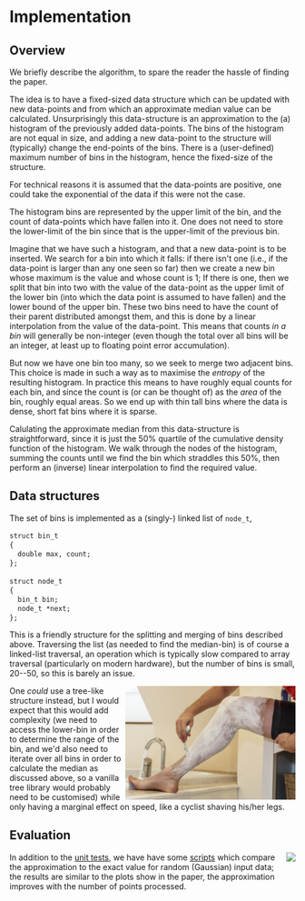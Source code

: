 Implementation
==============

Overview
--------

We briefly describe the algorithm, to spare the reader the
hassle of finding the paper.

The idea is to have a fixed-sized data structure which can
be updated with new data-points and from which an approximate
median value can be calculated.  Unsurprisingly this
data-structure is an approximation to the (a) histogram of the
previously added data-points.  The bins of the histogram are
not equal in size, and adding a new data-point to the structure
will (typically) change the end-points of the bins.  There is
a (user-defined) maximum number of bins in the histogram, hence
the fixed-size of the structure.

For technical reasons it is assumed that the data-points are
positive, one could take the exponential of the data if this
were not the case.

The histogram bins are represented by the upper limit of the
bin, and the count of data-points which have fallen into it.
One does not need to store the lower-limit of the bin since
that is the upper-limit of the previous bin.

Imagine that we have such a histogram, and that a new data-point
is to be inserted.  We search for a bin into which it falls: if
there isn't one (i.e., if the data-point is larger than any one
seen so far) then we create a new bin whose maximum is the value
and whose count is 1; If there is one, then we split that bin into
two with the value of the data-point as the upper limit of the
lower bin (into which the data point is assumed to have fallen)
and the lower bound of the upper bin.  These two bins need to have
the count of their parent distributed amongst them, and this is
done by a linear interpolation from the value of the data-point.
This means that counts *in a bin* will generally be non-integer
(even though the total over all bins will be an integer, at least
up to floating point error accumulation).

But now we have one bin too many, so we seek to merge two
adjacent bins.  This choice is made in such a way as to maximise
the *entropy* of the resulting histogram.  In practice this
means to have roughly equal counts for each bin, and since the
count is (or can be thought of) as the *area* of the bin, roughly
equal areas.  So we end up with thin tall bins where the data
is dense, short fat bins where it is sparse.

Calulating the approximate median from this data-structure is
straightforward, since it is just the 50% quartile of the
cumulative density function of the histogram.  We walk through
the nodes of the histogram, summing the counts until we find
the bin which straddles this 50%, then perform an (inverse)
linear interpolation to find the required value.


Data structures
---------------

The set of bins is implemented as a (singly-) linked list of
`node_t`,
```
struct bin_t
{
  double max, count;
};

struct node_t
{
  bin_t bin;
  node_t *next;
};
```
This is a friendly structure for the splitting and merging
of bins described above.  Traversing the list (as needed to
find the median-bin) is of course a linked-list traversal,
an operation which is typically slow compared to array
traversal (particularly on modern hardware), but the number of
bins is small, 20--50, so this is barely an issue.

<img align="right" height="200" src="img/shaved-legs.jpeg">

One *could* use a tree-like structure instead, but I would
expect that this would add complexity (we need to access the
lower-bin in order to determine the range of the bin, and
we'd also need to iterate over all bins in order to calculate
the median as discussed above, so a vanilla tree library would
probably need to be customised) while only having a marginal
effect on speed, like a cyclist shaving his/her legs.


Evaluation
----------

<img align="right" height="200" src="img/compare.jpeg">

In addition to the [unit tests](../tests/), we have have some
[scripts](../examples/series-compare/) which compare the
approximation to the exact value for random (Gaussian) input
data; the results are similar to the plots show in the paper,
the approximation improves with the number of points processed.
